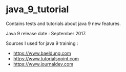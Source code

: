 # java_9_tutorial
Contains tests and tutorials about java 9 new features.

Java 9 release date : September 2017.

Sources I used for java 9 training :
- https://www.baeldung.com
- https://www.tutorialspoint.com
- https://www.journaldev.com
